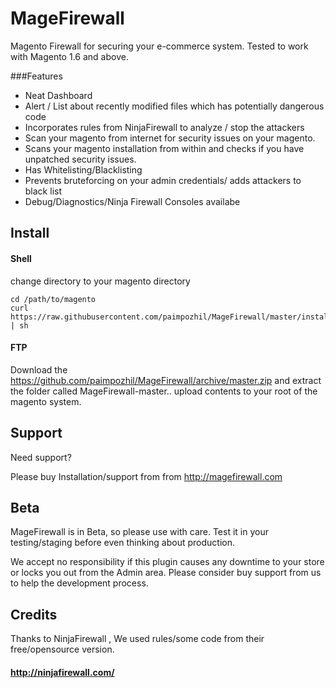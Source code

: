 MageFirewall
============

Magento Firewall for securing your e-commerce system. 
Tested to work with Magento 1.6 and above.

###Features

* Neat Dashboard
* Alert / List about recently modified files which has potentially dangerous code
* Incorporates rules from NinjaFirewall to analyze / stop the attackers
* Scan your magento from internet for security issues on your magento.
* Scans your magento installation from within and checks if you have unpatched security issues.
* Has Whitelisting/Blacklisting 
* Prevents bruteforcing on your admin credentials/ adds attackers to black list
* Debug/Diagnostics/Ninja Firewall Consoles availabe


## Install

#### Shell

change directory to your magento directory 

```
cd /path/to/magento
curl https://raw.githubusercontent.com/paimpozhil/MageFirewall/master/install.sh | sh
```

#### FTP
Download the https://github.com/paimpozhil/MageFirewall/archive/master.zip
and extract the folder called MageFirewall-master.. upload contents to your root of the magento system.

## Support 

Need support?

Please buy Installation/support from from http://magefirewall.com

## Beta

MageFirewall is in Beta, so please use with care.
Test it in your testing/staging before even thinking about production.

We accept no responsibility if this plugin causes any downtime to your store or locks you out from the Admin area.
Please consider buy support from us to help the development process.

## Credits

Thanks to NinjaFirewall , We used rules/some code from their free/opensource version.

#### http://ninjafirewall.com/
